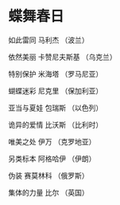 # 蝶舞春日

如此雷同 马利杰 （波兰） 

依然美丽 卡赞尼夫斯基 （乌克兰） 

特别保护 米海塔 （罗马尼亚） 

蝴蝶迷彩 尼克里 （保加利亚） 

亚当与夏娃 包瑞斯 （以色列） 

诡异的爱情 比沃斯 （比利时） 

唯美之处 伊万 （克罗地亚） 

另类标本 阿格哈伊 （伊朗） 

伪装 赛莫林科 （俄罗斯） 

集体的力量 比尔 （英国）